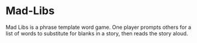 # Mad-Libs
Mad Libs is a phrase template word game. One player prompts others for a list of words to substitute for blanks in a story, then reads the story aloud.
